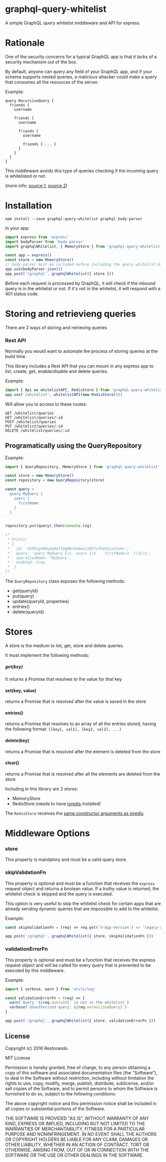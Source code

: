 # graphql-query-whitelist
A simple GraphQL query whitelist middleware and API for express

# Rationale

One of the security concerns for a typical GraphQL app is that it lacks of a security mechanism out of the box.

By default, anyone can query any field of your GraphQL app, and if your schema supports nested queries, a malicious attacker could make a query that consumes all the resources of the server.

Example:

```
query RecursiveQuery {
  friends {
    username

    friends {
      username

      friends {
        username

        friends { ... }
      }
    }
  }
}
```

This middleware avoids this type of queries checking if the incoming query is whitelisted or not.

(more info: [source 1](https://edgecoders.com/graphql-deep-dive-the-cost-of-flexibility-ee50f131a83d#.6okcpvtri), [source 2](https://dev-blog.apollodata.com/5-benefits-of-static-graphql-queries-b7fa90b0b69a))

# Installation

`npm install --save graphql-query-whitelist graphql body-parser`

In your app:

```js
import express from 'express'
import bodyParser from 'body-parser'
import graphqlWhitelist, { MemoryStore } from 'graphql-query-whitelist'

const app = express()
const store = new MemoryStore()
// body-parser must be included before including the query whitelist middleware
app.use(bodyParser.json())
app.post('/graphql', graphqlWhitelist({ store }))
```

Before each request is processed by GraphQL, it will check if the inbound query is in the whitelist or not.
If it's not in the whitelist, it will respond with a 401 status code.

# Storing and retrievieng queries

There are 2 ways of storing and retrieving queries

### Rest API

Normally you would want to automate the process of storing queries at the build time.

This library includes a Rest API that you can mount in any express app to list, create, get, enable/disable and delete queries.

Example:

```js
import { Api as whitelistAPI, RedisStore } from 'graphql-query-whitelist'
app.use('/whitelist', whitelistAPI(new RedisStore()))
```

Will allow you to access to these routes:

```
GET /whitelist/queries
GET /whitelist/queries/:id
POST /whitelist/queries
PUT /whitelist/queries/:id
DELETE /whitelist/queries/:id
```

## Programatically using the QueryRepository

Example:

```js
import { QueryRepository, MemoryStore } from 'graphql-query-whitelist'

const store = new MemoryStore()
const repository = new QueryRepository(store)

const query = `
  query MyQuery {
    users {
      firstName
    }
  }
`

repository.put(query).then(console.log)

/*
 * Prints:
 * {
 *   id: 'dSPDigYWUw2w9wTI9g0RrbakmsJiRFIvTUa59jnZsV4=',
 *   query: 'query MyQuery {\n  users {\n    firstName\n  }\n}\n',
 *   operationName: 'MyQuery',
 *   enabled: true
 *  }
/*
```

The `QueryRepository` class exposes the following methods:

* get(queryId)
* put(query)
* update(queryId, properties)
* entries()
* delete(queryId)

# Stores

A store is the medium to list, get, store and delete queries.

It must implement the following methods:

##### get(key)
It returns a Promise that resolves to the value for that key

#### set(key, value)
returns a Promise that is resolved after the value is saved in the store

#### entries()
returns a Promise that resolves to an array of all the entries stored, having the following format:
`[[key1, val1], [key2, val2], ...]`

#### delete(key)
returns a Promise that is resolved after the element is deleted from the store

#### clear()
returns a Promise that is resolved after all the elements are deleted from the store

Including in this library are 2 stores:

* MemoryStore
* RedisStore (needs to have [ioredis](https://github.com/luin/ioredis) installed)

The `RedisStore` receives the [same constructor arguments as ioredis](https://github.com/luin/ioredis#connect-to-redis).

# Middleware Options

### store

This property is mandatory and must be a valid query store.

### skipValidationFn

This property is optional and must be a function that receives the `express` request object and returns a boolean value. If a truthy value is returned, the whitelist check is skipped and the query is executed.

This option is very useful to skip the whitelist check for certain apps that are already sending dynamic queries that are impossible to add to the whitelist.

Example:

```js
const skipValidationFn = (req) => req.get('X-App-Version') <> 'legacy-app-1.0'

app.post('/graphql', graphqlWhitelist({ store, skipValidationFn }))
```

### validationErrorFn

This property is optional and must be a function that receives the express request object and will be called for every query that is prevented to be executed by this middleware.

Example:

```js
import { verbose, warn } from 'utils/log'

const validationErrorFn = (req) => {
  warn(`Query '${req.queryId}' is not in the whitelist`)
  verbose(`Unauthorized query: ${req.normalizedQuery}`)
}

app.post('/graphql', graphqlWhitelist({ store, validationErrorFn }))
```

## License

Copyright (c) 2016 Restorando

MIT License

Permission is hereby granted, free of charge, to any person obtaining
a copy of this software and associated documentation files (the
"Software"), to deal in the Software without restriction, including
without limitation the rights to use, copy, modify, merge, publish,
distribute, sublicense, and/or sell copies of the Software, and to
permit persons to whom the Software is furnished to do so, subject to
the following conditions:

The above copyright notice and this permission notice shall be
included in all copies or substantial portions of the Software.

THE SOFTWARE IS PROVIDED "AS IS", WITHOUT WARRANTY OF ANY KIND,
EXPRESS OR IMPLIED, INCLUDING BUT NOT LIMITED TO THE WARRANTIES OF
MERCHANTABILITY, FITNESS FOR A PARTICULAR PURPOSE AND
NONINFRINGEMENT. IN NO EVENT SHALL THE AUTHORS OR COPYRIGHT HOLDERS BE
LIABLE FOR ANY CLAIM, DAMAGES OR OTHER LIABILITY, WHETHER IN AN ACTION
OF CONTRACT, TORT OR OTHERWISE, ARISING FROM, OUT OF OR IN CONNECTION
WITH THE SOFTWARE OR THE USE OR OTHER DEALINGS IN THE SOFTWARE.
